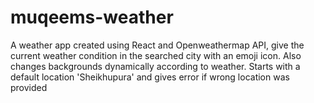 # muqeems-weather
A weather app created using React and Openweathermap API, give the current weather condition in the searched city with an emoji icon. Also changes backgrounds dynamically according to weather. Starts with a default location 'Sheikhupura' and gives error if wrong location was provided
